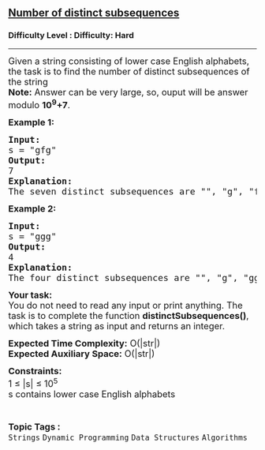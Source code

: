 <h2><a href="https://www.geeksforgeeks.org/problems/number-of-distinct-subsequences0909/1?page=1&category=Strings&difficulty=Hard&sortBy=submissions">Number of distinct subsequences</a></h2><h3>Difficulty Level : Difficulty: Hard</h3><hr><div class="problems_problem_content__Xm_eO"><p><span style="font-size: 18px;">Given a string consisting of lower case English alphabets, the task is to find the number of distinct subsequences of the string<br><strong>Note:</strong> Answer can be very large, so, ouput will be answer modulo <strong>10<sup>9</sup>+7</strong>.</span></p>
<p><strong><span style="font-size: 18px;">Example 1:</span></strong></p>
<pre><span style="font-size: 18px;"><strong>Input:</strong> <br>s = "gfg"</span>
<span style="font-size: 18px;"><strong>Output:</strong> <br>7
<strong>Explanation:</strong> <br>The seven distinct subsequences are "", "g", "f", "gf", "fg", "gg" and "gfg" .</span></pre>
<p><strong><span style="font-size: 18px;">Example 2:</span></strong></p>
<pre><span style="font-size: 18px;"><strong>Input:</strong> <br>s = "ggg"</span>
<span style="font-size: 18px;"><strong>Output:</strong> <br>4
<strong>Explanation:</strong> <br>The four distinct subsequences are "", "g", "gg", "ggg".</span></pre>
<p><span style="font-size: 18px;"><strong>Your task:</strong><br>You do not need to read any input or print anything. The task is to complete the function <strong>distinctSubsequences()</strong>, which takes a string as input and returns an integer. </span></p>
<p><span style="font-size: 18px;"><strong>Expected Time Complexity:</strong>&nbsp;O(|str|)<br><strong>Expected Auxiliary Space:</strong>&nbsp;O(|str|)</span></p>
<p><span style="font-size: 18px;"><strong>Constraints:</strong></span><br><span style="font-size: 18px;">1 ≤ |s| ≤ 10<sup>5</sup><br>s contains lower case English alphabets</span></p></div><br><p><span style=font-size:18px><strong>Topic Tags : </strong><br><code>Strings</code>&nbsp;<code>Dynamic Programming</code>&nbsp;<code>Data Structures</code>&nbsp;<code>Algorithms</code>&nbsp;